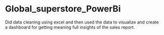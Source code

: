 # Global_superstore_PowerBi
Did data cleaning using excel and then used the data to visualize and create a dashboard for getting meaning full insights of the sales report.
